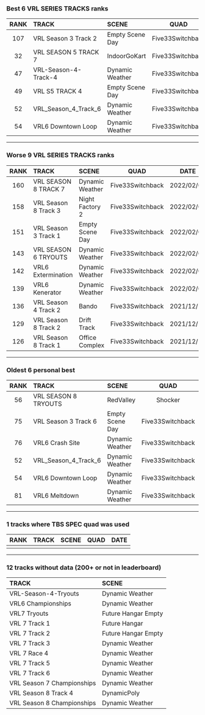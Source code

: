 ### Best 6 VRL SERIES TRACKS ranks
|RANK|TRACK|SCENE|QUAD|DATE|
|:---:|:---|:---|:---:|:---:|
|107|VRL Season 3 Track 2|Empty Scene Day|Five33Switchback|2022/02/08|
|32|VRL SEASON 5 TRACK 7|IndoorGoKart|Five33Switchback|2022/02/09|
|47|VRL-Season-4-Track-4|Dynamic Weather|Five33Switchback|2021/12/15|
|49|VRL S5 TRACK 4|Empty Scene Day|Five33Switchback|2021/12/18|
|52|VRL_Season_4_Track_6|Dynamic Weather|Five33Switchback|2021/10/27|
|54|VRL6 Downtown Loop|Dynamic Weather|Five33Switchback|2021/12/15|
---
### Worse 9 VRL SERIES TRACKS ranks
|RANK|TRACK|SCENE|QUAD|DATE|
|:---:|:---|:---|:---:|:---:|
|160|VRL SEASON 8 TRACK 7|Dynamic Weather|Five33Switchback|2022/02/05|
|158|VRL Season 8 Track 3|Night Factory 2|Five33Switchback|2022/02/08|
|151|VRL Season 3 Track 1|Empty Scene Day|Five33Switchback|2022/02/05|
|143|VRL SEASON 6 TRYOUTS|Dynamic Weather|Five33Switchback|2022/02/05|
|142|VRL6 Extermination|Dynamic Weather|Five33Switchback|2022/02/04|
|139|VRL6 Kenerator|Dynamic Weather|Five33Switchback|2022/02/03|
|136|VRL Season 4 Track 2|Bando|Five33Switchback|2021/12/17|
|129|VRL Season 8 Track 2|Drift Track|Five33Switchback|2021/12/16|
|126|VRL Season 8 Track 1|Office Complex|Five33Switchback|2021/12/17|
---
### Oldest 6 personal best
|RANK|TRACK|SCENE|QUAD|DATE|
|:---:|:---|:---|:---:|:---:|
|56|VRL SEASON 8 TRYOUTS|RedValley|Shocker|2021/10/10|
|75|VRL Season 3 Track 6|Empty Scene Day|Five33Switchback|2021/10/26|
|76|VRL6 Crash Site|Dynamic Weather|Five33Switchback|2021/10/27|
|52|VRL_Season_4_Track_6|Dynamic Weather|Five33Switchback|2021/10/27|
|54|VRL6 Downtown Loop|Dynamic Weather|Five33Switchback|2021/12/15|
|81|VRL6 Meltdown|Dynamic Weather|Five33Switchback|2021/12/15|
---
### 1 tracks where TBS SPEC quad was used
|RANK|TRACK|SCENE|QUAD|DATE|
|:---:|:---|:---|:---:|:---:|
||||||
---
### 12 tracks without data (200+ or not in leaderboard)
|TRACK|SCENE|
|:---|:---|
|VRL-Season-4-Tryouts|Dynamic Weather|
|VRL6 Championships|Dynamic Weather|
|VRL7 Tryouts|Future Hangar Empty|
|VRL 7 Track 1|Future Hangar|
|VRL 7 Track 2|Future Hangar Empty|
|VRL 7 Track 3|Dynamic Weather|
|VRL 7 Race 4|Dynamic Weather|
|VRL 7 Track 5|Dynamic Weather|
|VRL 7 Track 6|Dynamic Weather|
|VRL Season 7 Championships|Dynamic Weather|
|VRL Season 8 Track 4|DynamicPoly|
|VRL Season 8 Championships|Dynamic Weather|
